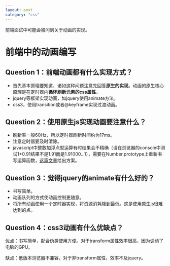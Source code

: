 ```yaml
---
layout: post
category: "css"
---
```


前端面试中可能会被问到关于动画的实现。

# 前端中的动画编写

## Question 1：前端动画都有什么实现方式？

- 首先基本原理要知道，诸如这种问题注意先回答**原生的实现**。动画的原生核心原理是在定时器内**循环刷新元素的css属性**。
- jquery等框架实现动画，如jquery使用animate方法。
- css3，使用transition或者@keyframe实现过渡动画。

## Question 2：使用原生js实现动画要注意什么？

- 刷新率一般60Hz，所以定时器刷新时间约为17ms。
- 注意定时器要及时清除。
- javascript中整数加浮点型运算有时结果会不精确（请在浏览器的console中测试1+0.91结果不是1.91而是1.91000...1），需要在Number.prototype上重新书写运算函数，[这篇文章](http://www.tuicool.com/articles/JVbMVn)给出方案。

## Question 3：觉得jquery的animate有什么好的？

- 书写简单。
- 动画队列的方式使动画控制更随意。
- 将所有动画使用一个定时器实现，将资源消耗降到最低。这是使用原生js很难达到的点。

## Question 4：css3动画有什么优缺点？

优点：书写简单，配合伪类使用方便。对于transform属性效率很高，因为调动了电脑的GPU。

缺点：低版本浏览器不兼容，对于非transform属性，效率不及jquery。

